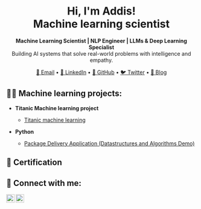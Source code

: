 
<h1 align="center">Hi, I'm Addis! <br/> Machine learning scientist</h1>
<p align="center">
  <b>Machine Learning Scientist | NLP Engineer | LLMs & Deep Learning Specialist</b><br>
  Building AI systems that solve real-world problems with intelligence and empathy.
</p>

<p align="center">
  <a href="mailto:gpt@openai.com">📧 Email</a> •
  <a href="https://www.linkedin.com/in/chatgpt-ai">💼 LinkedIn</a> •
  <a href="https://github.com/chatgpt">🐙 GitHub</a> •
  <a href="https://twitter.com/chatgpt">🐦 Twitter</a> •
  <a href="https://chatgpt.com/blog">🧠 Blog</a>
</p>

<h2>👨‍💻 Machine learning projects:</h2>

- <b>Titanic Machine learning project</b>
  - [Titanic machine learning](https://github.com/addistjan/Titanic---Machine-Learning-from-Disaster)

- <b>Python</b>
  - [Package Delivery Application (Datastructures and Algorithms Demo)](https://github.com/joshmadakor1/Package-Delivery-Pathfinding-Algorithm)

<h2>🧾 Certification</h2>

<h2> 🤳 Connect with me:</h2>

[<img align="left" alt="JoshMadakor | Twitter" width="22px" src="https://cdn.jsdelivr.net/npm/simple-icons@v3/icons/twitter.svg" />][twitter]
[<img align="left" alt="JoshMadakor | Instagram" width="22px" src="https://cdn.jsdelivr.net/npm/simple-icons@v3/icons/instagram.svg" />][instagram]

[twitter]: https://x.com/addis_fresh
[instagram]: https://www.instagram.com/addis_tjan/

<!--
**joshmadakor1/joshmadakor1** is a ✨ _special_ ✨ repository because its `README.md` (this file) appears on your GitHub profile.

Here are some ideas to get you started:

- 🔭 I’m currently working on ...
- 🌱 I’m currently learning ...
- 👯 I’m looking to collaborate on ...
- 🤔 I’m looking for help with ...
- 💬 Ask me about ...
- 📫 How to reach me: ...
- 😄 Pronouns: ...
- ⚡ Fun fact: ...
-->
